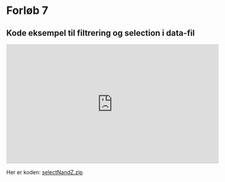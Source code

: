 # Forløb 7
## Kode eksempel til filtrering og selection i data-fil

<iframe width="560" height="315" src="https://www.youtube.com/embed/wArcjAWq4Vo" title="Select og filter data" frameborder="0" allow="accelerometer; autoplay; clipboard-write; encrypted-media; gyroscope; picture-in-picture" allowfullscreen></iframe>

Her er koden:
[selectNandZ.zip](selectNandZ.zip)
